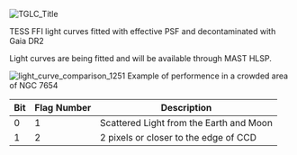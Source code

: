 ![TGLC_Title](https://user-images.githubusercontent.com/49893001/139602713-7b49ea93-4795-45f6-a2b0-ca662f84eb68.png)

TESS FFI light curves fitted with effective PSF and decontaminated with Gaia DR2 

Light curves are being fitted and will be available through MAST HLSP. 

![light_curve_comparison_1251](https://user-images.githubusercontent.com/49893001/164130093-879c9275-7168-4fb4-bf4f-975747a55b76.png)
Example of performence in a crowded area of NGC 7654

| Bit  | Flag Number | Description                                  |
| ---- | ----------- | -------------------------------------------- |
| 0    | 1           | Scattered Light from the Earth and Moon      |
| 1    | 2           | 2 pixels or closer to the edge of CCD        |
